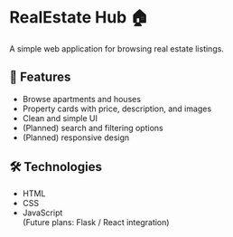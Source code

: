 # RealEstate Hub 🏠

A simple web application for browsing real estate listings.

## 🚀 Features
- Browse apartments and houses
- Property cards with price, description, and images
- Clean and simple UI
- (Planned) search and filtering options
- (Planned) responsive design

## 🛠️ Technologies
- HTML
- CSS
- JavaScript  
(Future plans: Flask / React integration)


